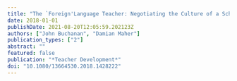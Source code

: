 ```yaml
---
title: "The `Foreign'Language Teacher: Negotiating the Culture of a School When Unfamiliar with the Language of Instruction"
date: 2018-01-01
publishDate: 2021-08-20T12:05:59.202123Z
authors: ["John Buchanan", "Damian Maher"]
publication_types: ["2"]
abstract: ""
featured: false
publication: "*Teacher Development*"
doi: "10.1080/13664530.2018.1428222"
---
```


